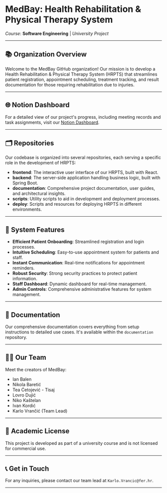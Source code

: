 # MedBay: Health Rehabilitation & Physical Therapy System

*Course*: **Software Engineering** | *University Project*

---

## 📚 Organization Overview

Welcome to the MedBay GitHub organization! Our mission is to develop a Health Rehabilitation & Physical Therapy System (HRPTS) that streamlines patient registration, appointment scheduling, treatment tracking, and result documentation for those requiring rehabilitation due to injuries.

---

## 🌐 Notion Dashboard

For a detailed view of our project's progress, including meeting records and task assignments, visit our [Notion Dashboard](https://www.notion.so/medbay).

---

## 🗂️ Repositories

Our codebase is organized into several repositories, each serving a specific role in the development of HRPTS:

- **frontend**: The interactive user interface of our HRPTS, built with React.
- **backend**: The server-side application handling business logic, built with Spring Boot.
- **documentation**: Comprehensive project documentation, user guides, and architectural insights.
- **scripts**: Utility scripts to aid in development and deployment processes.
- **deploy**: Scripts and resources for deploying HRPTS in different environments.

---

## 🌟 System Features

- **Efficient Patient Onboarding**: Streamlined registration and login processes.
- **Intuitive Scheduling**: Easy-to-use appointment system for patients and staff.
- **Instant Communication**: Real-time notifications for appointment reminders.
- **Robust Security**: Strong security practices to protect patient information.
- **Staff Dashboard**: Dynamic dashboard for real-time management.
- **Admin Controls**: Comprehensive administrative features for system management.

---

## 📘 Documentation

Our comprehensive documentation covers everything from setup instructions to detailed use cases. It's available within the `documentation` repository.

---

## 👩‍💻 Our Team

Meet the creators of MedBay:

- Ian Balen 
- Nikola Baretić
- Tea Ćetojević - Tisaj
- Lovro Dujić
- Niko Kaštelan
- Ivan Kordić
- Karlo Vrančić (Team Lead)

---

## 📝 Academic License

This project is developed as part of a university course and is not licensed for commercial use.

---

## 📞 Get in Touch

For any inquiries, please contact our team lead at `Karlo.Vrancic@fer.hr`.

---


